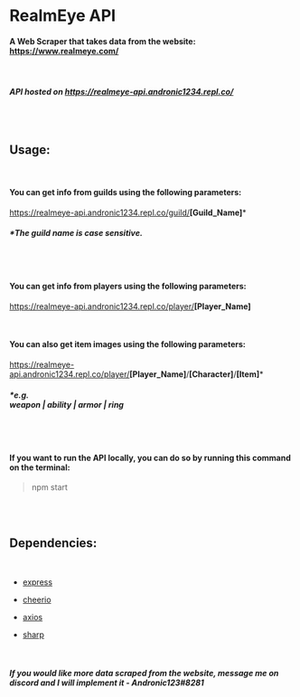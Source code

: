 # RealmEye API

#### A Web Scraper that takes data from the website: https://www.realmeye.com/

<br>

#### *API hosted on https://realmeye-api.andronic1234.repl.co/*

<br><br>


## <b>Usage:</b>

<br>

#### You can get info from guilds using the following parameters:

https://realmeye-api.andronic1234.repl.co/guild/<b>[Guild_Name]</b>*

##### *The guild name is case sensitive.

<br><br>

#### You can get info from players using the following parameters:

https://realmeye-api.andronic1234.repl.co/player/<b>[Player_Name]</b>

<br>

#### You can also get item images using the following parameters:

https://realmeye-api.andronic1234.repl.co/player/<b>[Player_Name]</b>/<b>[Character]</b>/<b>[Item]</b>*

##### *e.g. <br> weapon | ability | armor | ring

<br><br>


#### If you want to run the API locally, you can do so by running this command on the terminal:

> npm start

<br><br>

##  <b>Dependencies:</b>

<br>

- [express](https://www.npmjs.com/package/express)

- [cheerio](https://www.npmjs.com/package/cheerio)

- [axios](https://www.npmjs.com/package/axios)

- [sharp](https://www.npmjs.com/package/sharp)

<br>

##### *If you would like more data scraped from the website, message me on discord and I will implement it - Andronic123#8281*
